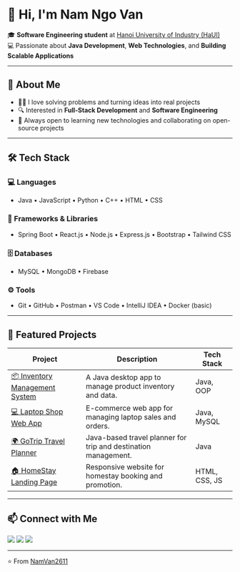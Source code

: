 # 👋 Hi, I'm Nam Ngo Van

🎓 **Software Engineering student** at [Hanoi University of Industry (HaUI)](https://www.haui.edu.vn/)  
💻 Passionate about **Java Development**, **Web Technologies**, and **Building Scalable Applications**

---

## 🚀 About Me
- 👨‍💻 I love solving problems and turning ideas into real projects
- 🔍 Interested in **Full-Stack Development** and **Software Engineering**
- 🧠 Always open to learning new technologies and collaborating on open-source projects

---

## 🛠️ Tech Stack

### 💻 Languages
- Java • JavaScript • Python • C++ • HTML • CSS

### 🧩 Frameworks & Libraries
- Spring Boot • React.js • Node.js • Express.js • Bootstrap • Tailwind CSS

### 🗄️ Databases
- MySQL • MongoDB • Firebase

### ⚙️ Tools
- Git • GitHub • Postman • VS Code • IntelliJ IDEA • Docker (basic)

---

## 💼 Featured Projects

| Project | Description | Tech Stack |
|----------|--------------|------------|
| [📦 Inventory Management System](https://github.com/NamVan2611/inventoryManagement) | A Java desktop app to manage product inventory and data. | Java, OOP |
| [💻 Laptop Shop Web App](https://github.com/NamVan2611/laptopshop) | E-commerce web app for managing laptop sales and orders. | Java, MySQL |
| [🌍 GoTrip Travel Planner](https://github.com/NamVan2611/gotrip) | Java-based travel planner for trip and destination management. | Java |
| [🏠 HomeStay Landing Page](https://github.com/NamVan2611/homestay) | Responsive website for homestay booking and promotion. | HTML, CSS, JS |


---

## 📫 Connect with Me
<p align="left">
  <a href="mailto:ngonamvan152@gmail.com"><img src="https://img.shields.io/badge/Gmail-D14836?style=for-the-badge&logo=gmail&logoColor=white"></a>
  <a href="https://www.linkedin.com/in/v%C3%A2n-ng%C3%B4-nam-a96450386/"><img src="https://img.shields.io/badge/LinkedIn-0077B5?style=for-the-badge&logo=linkedin&logoColor=white"></a>
  <a href="https://github.com/NamVan2611"><img src="https://img.shields.io/badge/GitHub-181717?style=for-the-badge&logo=github&logoColor=white"></a>
</p>

---

⭐️ From [NamVan2611](https://github.com/NamVan2611)
